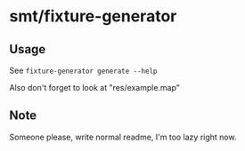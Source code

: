 smt/fixture-generator
=====================

Usage
-----

See `fixture-generator generate --help`

Also don't forget to look at "res/example.map"

Note
----

Someone please, write normal readme, I'm too lazy right now.